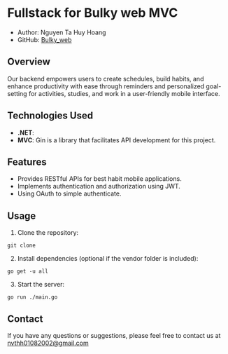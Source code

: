 # Fullstack for Bulky web MVC

- Author: Nguyen Ta Huy Hoang
- GitHub: [Bulky_web](https://github.com/NguyenTaHuyHoang)

## Overview
 
Our backend empowers users to create schedules, build habits, and enhance productivity with ease through reminders and personalized goal-setting for activities, studies, and work in a user-friendly mobile interface.
 
## Technologies Used

- **.NET**:
- **MVC**: Gin is a library that facilitates API development for this project.

## Features

- Provides RESTful APIs for best habit mobile applications.
- Implements authentication and authorization using JWT.
- Using OAuth to simple authenticate.

## Usage

1. Clone the repository:

```
git clone 
```

2. Install dependencies (optional if the vendor folder is included):

```
go get -u all
```

3. Start the server:

```
go run ./main.go
```


## Contact

If you have any questions or suggestions, please feel free to contact us at nvthh01082002@gmail.com
